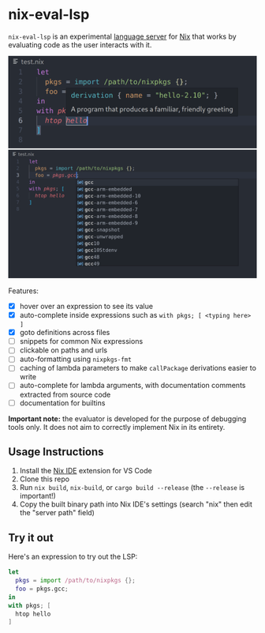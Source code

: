 # nix-eval-lsp

`nix-eval-lsp` is an experimental [language server](https://langserver.org/) for [Nix](https://nixos.org) that works by evaluating code as the user interacts with it.

<img src="./demo-hover.png" width="600">
<img src="./demo-completion.png" width="600">

Features:
- [x] hover over an expression to see its value
- [x] auto-complete inside expressions such as `with pkgs; [ <typing here> ]`
- [x] goto definitions across files
- [ ] snippets for common Nix expressions
- [ ] clickable on paths and urls
- [ ] auto-formatting using `nixpkgs-fmt`
- [ ] caching of lambda parameters to make `callPackage` derivations easier to write
- [ ] auto-complete for lambda arguments, with documentation comments extracted from source code
- [ ] documentation for builtins

**Important note:** the evaluator is developed for the purpose of debugging tools only. It does not aim to correctly implement Nix in its entirety.

## Usage Instructions

1. Install the [Nix IDE](https://marketplace.visualstudio.com/items?itemName=jnoortheen.nix-ide) extension for VS Code
2. Clone this repo
3. Run `nix build`, `nix-build`, or `cargo build --release` (the `--release` is important!)
4. Copy the built binary path into Nix IDE's settings (search "nix" then edit the "server path" field)

## Try it out

Here's an expression to try out the LSP:

```nix
let
  pkgs = import /path/to/nixpkgs {};
  foo = pkgs.gcc;
in
with pkgs; [
  htop hello
]
```

